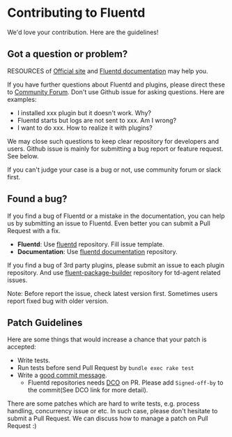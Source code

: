 # Contributing to Fluentd

We'd love your contribution. Here are the guidelines!

## Got a question or problem?

RESOURCES of [Official site](https://www.fluentd.org/) and [Fluentd documentation](https://docs.fluentd.org/) may help you.

If you have further questions about Fluentd and plugins, please direct these to [Community Forum](https://github.com/fluent/fluentd/discussions).
Don't use Github issue for asking questions. Here are examples:

- I installed xxx plugin but it doesn't work. Why?
- Fluentd starts but logs are not sent to xxx. Am I wrong?
- I want to do xxx. How to realize it with plugins?

We may close such questions to keep clear repository for developers and users.
Github issue is mainly for submitting a bug report or feature request. See below.

If you can't judge your case is a bug or not, use community forum or slack first.

## Found a bug?

If you find a bug of Fluentd or a mistake in the documentation, you can help us by
submitting an issue to Fluentd. Even better you can submit a Pull Request with a fix.

* **Fluentd**: Use [fluentd](https://github.com/fluent/fluentd) repository. Fill issue template.
* **Documentation**: Use [fluentd documentation](https://github.com/fluent/fluentd-docs-gitbook) repository.

If you find a bug of 3rd party plugins, please submit an issue to each plugin repository.
And use [fluent-package-builder](https://github.com/fluent/fluent-package-builder) repository for td-agent related issues.

Note: Before report the issue, check latest version first. Sometimes users report fixed bug with older version.

## Patch Guidelines

Here are some things that would increase a chance that your patch is accepted:

* Write tests.
* Run tests before send Pull Request by `bundle exec rake test`
* Write a [good commit message](https://tbaggery.com/2008/04/19/a-note-about-git-commit-messages.html).
  * Fluentd repositories needs [DCO](https://github.com/apps/dco) on PR. Please add `Signed-off-by` to the commit(See DCO link for more detail).

There are some patches which are hard to write tests, e.g. process handling, concurrency issue or etc.
In such case, please don't hesitate to submit a Pull Request.
We can discuss how to manage a patch on Pull Request :)
